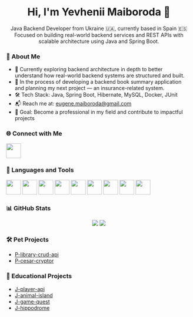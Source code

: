 <h1 align="center">Hi, I'm Yevhenii Maiboroda 👋</h1>

<p align="center">
Java Backend Developer from Ukraine 🇺🇦, currently based in Spain 🇪🇸  
Focused on building real-world backend services and REST APIs with scalable architecture using Java and Spring Boot.
</p>

### 🚀 About Me

- 🌱 Currently exploring backend architecture in depth to better understand how real-world backend systems are structured and built.
- 🧩 In the process of developing a backend book summary application and planning my next project — an insurance-related system.
- 🛠 Tech Stack: Java, Spring Boot, Hibernate, MySQL, Docker, JUnit
- 📬 Reach me at: [eugene.maiboroda@gmail.com](mailto:eugene.maiboroda@gmail.com)
- 🎯 Goal: Become a professional in my field and contribute to impactful projects

### 🌐 Connect with Me

<p align="left">
  <a href="https://www.linkedin.com/in/yevhenii-maiboroda-6b107597/" target="_blank"><img src="https://cdn.jsdelivr.net/gh/devicons/devicon/icons/linkedin/linkedin-original.svg" width="40" height="40"/></a>

### 🧰 Languages and Tools

<p align="left">
  <img src="https://cdn.jsdelivr.net/gh/devicons/devicon/icons/java/java-original.svg" width="40" height="40" />
  <img src="https://cdn.jsdelivr.net/gh/devicons/devicon/icons/spring/spring-original.svg" width="40" height="40" />
  <img src="https://cdn.jsdelivr.net/gh/devicons/devicon/icons/hibernate/hibernate-original.svg" width="40" height="40" />
  <img src="https://cdn.jsdelivr.net/gh/devicons/devicon/icons/mysql/mysql-original.svg" width="40" height="40" />
  <img src="https://cdn.jsdelivr.net/gh/devicons/devicon/icons/postgresql/postgresql-original.svg" width="40" height="40" />
  <img src="https://cdn.jsdelivr.net/gh/devicons/devicon/icons/docker/docker-original.svg" width="40" height="40" />
  <img src="https://cdn.jsdelivr.net/gh/devicons/devicon/icons/intellij/intellij-original.svg" width="40" height="40" />
  <img src="https://cdn.jsdelivr.net/gh/devicons/devicon/icons/html5/html5-original.svg" width="40" height="40" />
  <img src="https://cdn.jsdelivr.net/gh/devicons/devicon/icons/git/git-original.svg" width="40" height="40" />
</p>

### 📊 GitHub Stats

<p align="center">
  <img src="https://github-readme-stats.vercel.app/api/top-langs/?username=eugene-maiboroda&layout=compact&theme=default" />
  <img src="https://github-readme-stats.vercel.app/api?username=eugene-maiboroda&show_icons=true&theme=default" />
</p>

### 🛠 Pet Projects
- [P-library-crud-api](https://github.com/eugene-maiboroda/P-library-crud-api)
- [P-cesar-cryptor](https://github.com/eugene-maiboroda/P-cesar-cryptor)

### 🧪 Educational Projects
- [J-player-api](https://github.com/eugene-maiboroda/J-rpg-game)
- [J-animal-island](https://github.com/eugene-maiboroda/J-animal-island)
- [J-game-quest](https://github.com/eugene-maiboroda/J-game-quest)
- [J-hippodrome](https://github.com/eugene-maiboroda/J-hippodrome)
